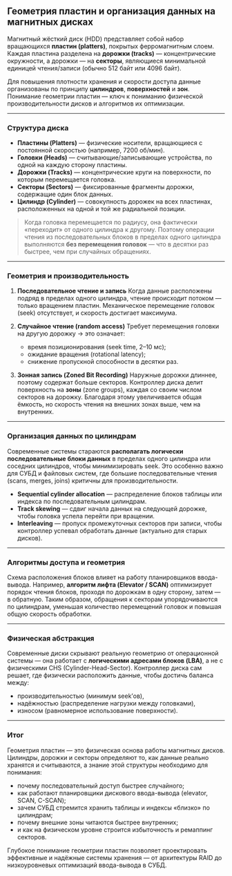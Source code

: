 ## Геометрия пластин и организация данных на магнитных дисках

Магнитный жёсткий диск (HDD) представляет собой набор вращающихся **пластин (platters)**, покрытых ферромагнитным слоем.
Каждая пластина разделена на **дорожки (tracks)** — концентрические окружности, а дорожки — на **секторы**, являющиеся минимальной единицей чтения/записи (обычно 512 байт или 4096 байт).

Для повышения плотности хранения и скорости доступа данные организованы по принципу **цилиндров**, **поверхностей** и **зон**.
Понимание геометрии пластин — ключ к пониманию физической производительности дисков и алгоритмов их оптимизации.

---

### Структура диска

* **Пластины (Platters)** — физические носители, вращающиеся с постоянной скоростью (например, 7200 об/мин).
* **Головки (Heads)** — считывающие/записывающие устройства, по одной на каждую сторону пластины.
* **Дорожки (Tracks)** — концентрические круги на поверхности, по которым перемещается головка.
* **Секторы (Sectors)** — фиксированные фрагменты дорожки, содержащие один блок данных.
* **Цилиндр (Cylinder)** — совокупность дорожек на всех пластинах, расположенных на одной и той же радиальной позиции.

> Когда головка перемещается по радиусу, она фактически «переходит» от одного цилиндра к другому.
> Поэтому операции чтения из последовательных блоков в пределах одного цилиндра выполняются **без перемещения головок** — что в десятки раз быстрее, чем при случайных обращениях.

---

### Геометрия и производительность

1. **Последовательное чтение и запись**
   Когда данные расположены подряд в пределах одного цилиндра, чтение происходит потоком — только вращением пластин.
   Механическое перемещение головок (seek) отсутствует, и скорость достигает максимума.

2. **Случайное чтение (random access)**
   Требует перемещения головки на другую дорожку → это означает:

   * время позиционирования (seek time, 2–10 мс);
   * ожидание вращения (rotational latency);
   * снижение пропускной способности в десятки раз.

3. **Зонная запись (Zoned Bit Recording)**
   Наружные дорожки длиннее, поэтому содержат больше секторов.
   Контроллер диска делит поверхность на **зоны** (zone groups), каждая со своим числом секторов на дорожку.
   Благодаря этому увеличивается общая ёмкость, но скорость чтения на внешних зонах выше, чем на внутренних.

---

### Организация данных по цилиндрам

Современные системы стараются **располагать логически последовательные блоки данных** в пределах одного цилиндра или соседних цилиндров, чтобы минимизировать seek.
Это особенно важно для СУБД и файловых систем, где большие последовательные чтения (scans, merges, joins) критичны для производительности.

* **Sequential cylinder allocation** — распределение блоков таблицы или индекса по последовательным цилиндрам.
* **Track skewing** — сдвиг начала данных на следующей дорожке, чтобы головка успела перейти при вращении.
* **Interleaving** — пропуск промежуточных секторов при записи, чтобы контроллер успевал обработать данные (актуально для старых дисков).

---

### Алгоритмы доступа и геометрия

Схема расположения блоков влияет на работу планировщиков ввода-вывода.
Например, **алгоритм лифта (Elevator / SCAN)** оптимизирует порядок чтения блоков, проходя по дорожкам в одну сторону, затем — в обратную.
Таким образом, обращения к секторам упорядочиваются по цилиндрам, уменьшая количество перемещений головок и повышая общую скорость обработки.

---

### Физическая абстракция

Современные диски скрывают реальную геометрию от операционной системы —
она работает с **логическими адресами блоков (LBA)**, а не с физическими CHS (Cylinder-Head-Sector).
Контроллер диска сам решает, где физически расположить данные, чтобы достичь баланса между:

* производительностью (минимум seek’ов),
* надёжностью (распределение нагрузки между головками),
* износом (равномерное использование поверхности).

---

### Итог

Геометрия пластин — это физическая основа работы магнитных дисков.
Цилиндры, дорожки и секторы определяют то, как данные реально хранятся и считываются, а знание этой структуры необходимо для понимания:

* почему последовательный доступ быстрее случайного;
* как работают планировщики дискового ввода-вывода (elevator, SCAN, C-SCAN);
* зачем СУБД стремится хранить таблицы и индексы «близко» по цилиндрам;
* почему внешние зоны читаются быстрее внутренних;
* и как на физическом уровне строится избыточность и ремаппинг секторов.

Глубокое понимание геометрии пластин позволяет проектировать эффективные и надёжные системы хранения — от архитектуры RAID до низкоуровневых оптимизаций ввода-вывода в СУБД.

